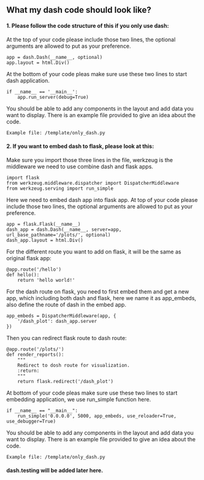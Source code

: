 
## What my dash code should look like? 

#### 1. Please follow the code structure of this if you only use dash: 

At the top of your code please include those two lines, 
the optional arguments are allowed to put as your preference. 
```
app = dash.Dash(__name__, optional)
app.layout = html.Div()
```

At the bottom of your code pleas make sure use these two lines to start dash application. 
```
if __name__ == '__main__':
    app.run_server(debug=True)
```
You should be able to add any components in the layout and add data you want to display. 
There is an example file provided to give an idea about the code. 
```
Example file: /template/only_dash.py 
```


#### 2. If you want to embed dash to flask, please look at this: 
Make sure you import those three lines in the file, 
werkzeug is the middleware we need to use combine dash and flask apps. 
``` 
import flask
from werkzeug.middleware.dispatcher import DispatcherMiddleware
from werkzeug.serving import run_simple
```
Here we need to embed dash app into flask app. 
At top of your code please include those two lines, 
the optional arguments are allowed to put as your preference. 

```
app = flask.Flask(__name__)
dash_app = dash.Dash(__name__, server=app, url_base_pathname='/plots/', optional)
dash_app.layout = html.Div()
```

For the different route you want to add on flask, it will be the same as original flask app: 
```
@app.route('/hello')
def hello():
    return 'hello world!'

```

For the dash route on flask, you need to first embed them and get a new app, 
which including both dash and flask, here we name it as app_embeds, 
also define the route of dash in the embed app. 
```
app_embeds = DispatcherMiddleware(app, {
    '/dash_plot': dash_app.server
})
```
Then you can redirect flask route to dash route: 
```
@app.route('/plots/')
def render_reports():
    """
    Redirect to dosh route for visualization.
    :return:
    """
    return flask.redirect('/dash_plot')
```

At bottom of your code pleas make sure use these two lines to start embedding application, 
we use run_simple function here.  
```
if __name__ == "__main__":
    run_simple('0.0.0.0', 5000, app_embeds, use_reloader=True, use_debugger=True)
```

You should be able to add any components in the layout and add data you want to display. 
There is an example file provided to give an idea about the code. 
```
Example file: /template/only_dash.py 
```
 

#### dash.testing will be added later here. 